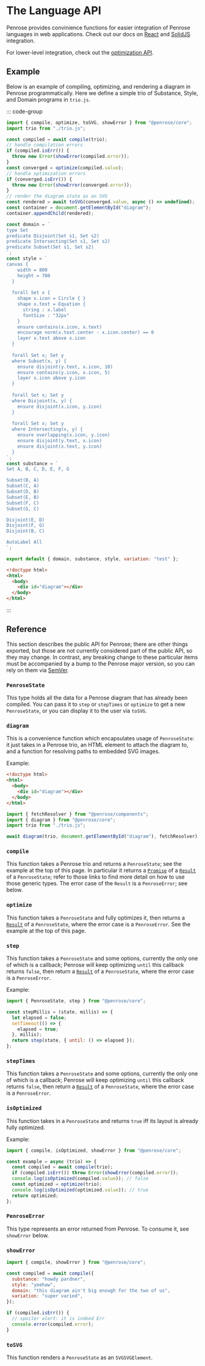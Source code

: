 # The Language API

Penrose provides convinience functions for easier integration of Penrose languages in web applications. Check out our docs on [React](./react) and [SolidJS](./solid) integration.

For lower-level integration, check out the [optimization API](./optimization-api).

## Example

Below is an example of compiling, optimizing, and rendering a diagram in Penrose programmatically. Here we define a simple trio of Substance, Style, and Domain programs in `trio.js`.

::: code-group

```javascript [script.js]
import { compile, optimize, toSVG, showError } from "@penrose/core";
import trio from "./trio.js";

const compiled = await compile(trio);
// handle compilation errors
if (compiled.isErr()) {
  throw new Error(showError(compiled.error));
}
const converged = optimize(compiled.value);
// handle optimization errors
if (converged.isErr()) {
  throw new Error(showError(converged.error));
}
// render the diagram state as an SVG
const rendered = await toSVG(converged.value, async () => undefined);
const container = document.getElementById("diagram");
container.appendChild(rendered);
```

```javascript [trio.js]
const domain = `
type Set
predicate Disjoint(Set s1, Set s2)
predicate Intersecting(Set s1, Set s2)
predicate Subset(Set s1, Set s2)
`;
const style = `
canvas {
    width = 800
    height = 700
  }
  
  forall Set x {
    shape x.icon = Circle { }
    shape x.text = Equation {
      string : x.label
      fontSize : "32px"
    }
    ensure contains(x.icon, x.text)
    encourage norm(x.text.center - x.icon.center) == 0
    layer x.text above x.icon
  }
  
  forall Set x; Set y
  where Subset(x, y) {
    ensure disjoint(y.text, x.icon, 10)
    ensure contains(y.icon, x.icon, 5)
    layer x.icon above y.icon
  }
  
  forall Set x; Set y
  where Disjoint(x, y) {
    ensure disjoint(x.icon, y.icon)
  }
  
  forall Set x; Set y
  where Intersecting(x, y) {
    ensure overlapping(x.icon, y.icon)
    ensure disjoint(y.text, x.icon)
    ensure disjoint(x.text, y.icon)
  }  
`;
const substance = `
Set A, B, C, D, E, F, G

Subset(B, A)
Subset(C, A)
Subset(D, B)
Subset(E, B)
Subset(F, C)
Subset(G, C)

Disjoint(E, D)
Disjoint(F, G)
Disjoint(B, C)

AutoLabel All
`;

export default { domain, substance, style, variation: "test" };
```

```html [index.html]
<!doctype html>
<html>
  <body>
    <div id="diagram"></div>
  </body>
</html>
```

:::

## Reference

This section describes the public API for Penrose; there are other things
exported, but those are not currently considered part of the public API, so they
may change. In contrast, any breaking change to these particular items must be
accompanied by a bump to the Penrose major version, so you can rely on them via
[SemVer][].

### `PenroseState`

This type holds all the data for a Penrose diagram that has already been
compiled. You can pass it to `step` or `stepTimes` or `optimize` to get a new
`PenroseState`, or you can display it to the user via `toSVG`.

### `diagram`

This is a convenience function which encapsulates usage of `PenroseState`: it
just takes in a Penrose trio, an HTML element to attach the diagram to, and a
function for resolving paths to embedded SVG images.

Example:

```html
<!doctype html>
<html>
  <body>
    <div id="diagram"></div>
  </body>
</html>
```

```javascript
import { fetchResolver } from "@penrose/components";
import { diagram } from "@penrose/core";
import trio from "./trio.js";

await diagram(trio, document.getElementById("diagram"), fetchResolver);
```

### `compile`

This function takes a Penrose trio and returns a `PenroseState`; see the example
at the top of this page. In particular it returns a [`Promise`][promise] of a
[`Result`][true-myth/result] of a `PenroseState`; refer to those links to find
more detail on how to use those generic types. The error case of the `Result` is
a `PenroseError`; see below.

### `optimize`

This function takes a `PenroseState` and fully optimizes it, then returns a
[`Result`][true-myth/result] of a `PenroseState`, where the error case is a
`PenroseError`. See the example at the top of this page.

### `step`

This function takes a `PenroseState` and some options, currently the only one of
which is a callback; Penrose will keep optimizing `until` this callback returns
`false`, then return a [`Result`][true-myth/result] of a `PenroseState`, where
the error case is a `PenroseError`.

Example:

```javascript
import { PenroseState, step } from "@penrose/core";

const stepMillis = (state, millis) => {
  let elapsed = false;
  setTimeout(() => {
    elapsed = true;
  }, millis);
  return step(state, { until: () => elapsed });
};
```

### `stepTimes`

This function takes a `PenroseState` and some options, currently the only one of
which is a callback; Penrose will keep optimizing `until` this callback returns
`false`, then return a [`Result`][true-myth/result] of a `PenroseState`, where
the error case is a `PenroseError`.

### `isOptimized`

This function takes in a `PenroseState` and returns `true` iff its layout is
already fully optimized.

Example:

```javascript
import { compile, isOptimized, showError } from "@penrose/core";

const example = async (trio) => {
  const compiled = await compile(trio);
  if (compiled.isErr()) throw Error(showError(compiled.error));
  console.log(isOptimized(compiled.value)); // false
  const optimized = optimize(trio);
  console.log(isOptimized(optimized.value)); // true
  return optimized;
};
```

### `PenroseError`

This type represents an error returned from Penrose. To consume it, see
`showError` below.

### `showError`

```javascript
import { compile, showError } from "@penrose/core";

const compiled = await compile({
  substance: "howdy pardner",
  style: "yeehaw",
  domain: "this diagram ain't big enough for the two of us",
  variation: "super varied",
});

if (compiled.isErr()) {
  // spoiler alert: it is indeed Err
  console.error(compiled.error);
}
```

### `toSVG`

This function renders a `PenroseState` as an `SVGSVGElement`.

[continuous map]: https://penrose.cs.cmu.edu/try/?examples=set-theory-domain%2Fcontinuousmap
[promise]: https://developer.mozilla.org/en-US/docs/Web/JavaScript/Reference/Global_Objects/Promise
[semver]: https://semver.org/
[true-myth/result]: https://github.com/true-myth/true-myth/tree/v4.1.1#result-with-a-functional-style
